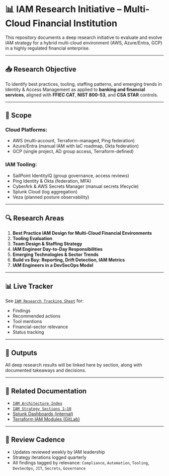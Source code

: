 # 📊 IAM Research Initiative – Multi-Cloud Financial Institution

This repository documents a deep research initiative to evaluate and evolve IAM strategy for a hybrid multi-cloud environment (AWS, Azure/Entra, GCP) in a highly regulated financial enterprise.

---

## 📥 Research Objective

To identify best practices, tooling, staffing patterns, and emerging trends in Identity & Access Management as applied to **banking and financial services**, aligned with **FFIEC CAT**, **NIST 800-53**, and **CSA STAR** controls.

---

## 📌 Scope

### Cloud Platforms:
- AWS (multi-account, Terraform-managed, Ping federation)
- Azure/Entra (manual IAM with IaC roadmap, Okta federation)
- GCP (single project, AD group access, Terraform-defined)

### IAM Tooling:
- SailPoint IdentityIQ (group governance, access reviews)
- Ping Identity & Okta (federation, MFA)
- CyberArk & AWS Secrets Manager (manual secrets lifecycle)
- Splunk Cloud (log aggregation)
- Veza (planned posture observability)

---

## 🔍 Research Areas

1. **Best Practice IAM Design for Multi-Cloud Financial Environments**
2. **Tooling Evaluation**
3. **Team Design & Staffing Strategy**
4. **IAM Engineer Day-to-Day Responsibilities**
5. **Emerging Technologies & Sector Trends**
6. **Build vs Buy: Reporting, Drift Detection, IAM Metrics**
7. **IAM Engineers in a DevSecOps Model**

---

## 📊 Live Tracker

See [`IAM Research Tracking Sheet`](./IAM_Research_Tracking_Sheet.xlsx) for:
- Findings
- Recommended actions
- Tool mentions
- Financial-sector relevance
- Status tracking

---

## 📎 Outputs

All deep research results will be linked here by section, along with documented takeaways and decisions.

---

## 🧩 Related Documentation

- [`IAM Architecture Index`](./IAM_Architecture_Index.md)
- [`IAM Strategy Sections 1–10`](./architecture-docs/)
- [Splunk Dashboards (internal)](#)
- [Terraform IAM Modules (GitLab)](#)

---

## 📅 Review Cadence

- Updates reviewed weekly by IAM leadership
- Strategy iterations logged quarterly
- All findings tagged by relevance: `Compliance`, `Automation`, `Tooling`, `DevSecOps`, `JIT`, `Secrets`, `Governance`


